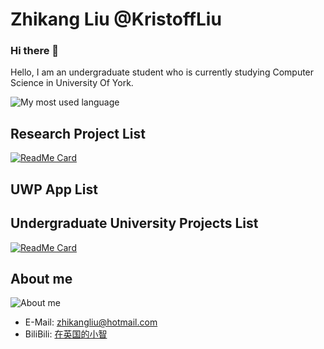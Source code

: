 # Zhikang Liu @KristoffLiu
### Hi there 👋
Hello, I am an undergraduate student who is currently studying Computer Science in University Of York.

![My most used language](https://github-readme-stats.vercel.app/api/top-langs/?username=KristoffLiu&layout=compact)

## Research Project List
[![ReadMe Card](https://github-readme-stats.vercel.app/api/pin/?username=KristoffLiu&repo=RoboMaster-Java-Simulator)](https://github.com/anuraghazra/github-readme-stats)

## UWP App List

## Undergraduate University Projects List
[![ReadMe Card](https://github-readme-stats.vercel.app/api/pin/?username=KristoffLiu&repo=ENG1Team23)](https://github.com/anuraghazra/github-readme-stats)

## About me

![About me](https://github-readme-stats.vercel.app/api?username=KristoffLiu&show_icons=true)

- E-Mail: [zhikangliu@hotmail.com](mailto:zhikangliu@hotmail.com)
- BiliBili: [在英国的小智](https://space.bilibili.com/30742200)
<!-- - Personal site: [无](无) -->
<!-- - Blogs: [Blog site](https://blog.richasy.cn) -->


<!--
**KristoffLiu/KristoffLiu** is a ✨ _special_ ✨ repository because its `README.md` (this file) appears on your GitHub profile.

Here are some ideas to get you started:

- 🔭 I’m currently working on ...
- 🌱 I’m currently learning ...
- 👯 I’m looking to collaborate on ...
- 🤔 I’m looking for help with ...
- 💬 Ask me about ...
- 📫 How to reach me: ...
- 😄 Pronouns: ...
- ⚡ Fun fact: ...
-->
